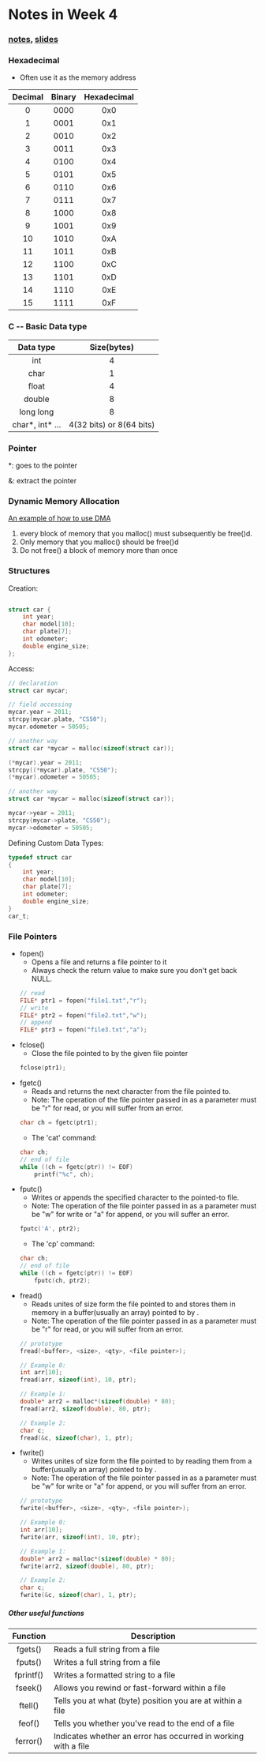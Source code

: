 # Notes in Week 4

###  [notes](http://docs.cs50.net/2016/fall/notes/4/week4.html), [slides](http://cdn.cs50.net/2016/fall/lectures/4/week4.pdf)

### Hexadecimal 

* Often use it as the memory address

| Decimal   |      Binary      |  Hexadecimal |
|:---------:|:----------------:|:------------:|
| 0  |  0000 | 0x0 |
| 1  |  0001 | 0x1 |
| 2  |  0010 | 0x2 |
| 3  |  0011 | 0x3 |
| 4  |  0100 | 0x4 |
| 5  |  0101 | 0x5 |
| 6  |  0110 | 0x6 |
| 7  |  0111 | 0x7 |
| 8  |  1000 | 0x8 |
| 9  |  1001 | 0x9 |
| 10 |  1010 | 0xA |
| 11 |  1011 | 0xB |
| 12 |  1100 | 0xC |
| 13 |  1101 | 0xD |
| 14 |  1110 | 0xE |
| 15 |  1111 | 0xF |


### C -- Basic Data type
| Data type   |      Size(bytes)     |
|:---------:|:----------------:|
|   int   |  4  | 
|   char   |  1  | 
|   float   |  4  | 
|   double   |  8  | 
|   long long   |  8  | 
|   char*, int* ...   |  4(32 bits) or 8(64 bits)  | 

### Pointer

\*: goes to  the pointer

\&: extract the pointer 


### Dynamic Memory Allocation

[An example of how to use DMA](https://www.youtube.com/watch?v=ywqB3ZTf8OE&feature=youtu.be)

1.  every block of memory that you malloc() must subsequently be free()d.
2.  Only memory that you malloc() should be free()d
3.  Do not free() a block of memory more than once

### Structures

Creation:

```C

struct car {
    int year;
    char model[10];
    char plate[7];
    int odometer;
    double engine_size;
};

```

Access:

```C
// declaration
struct car mycar;

// field accessing
mycar.year = 2011;
strcpy(mycar.plate, "CS50");
mycar.odometer = 50505;

// another way
struct car *mycar = malloc(sizeof(struct car)); 

(*mycar).year = 2011;
strcpy((*mycar).plate, "CS50");
(*mycar).odometer = 50505;

// another way
struct car *mycar = malloc(sizeof(struct car)); 

mycar->year = 2011;
strcpy(mycar->plate, "CS50");
mycar->odometer = 50505;
```

Defining Custom Data Types:

```C
typedef struct car 
{
    int year;
    char model[10];
    char plate[7];
    int odometer;
    double engine_size;
}
car_t;
```

### File Pointers

*   fopen()
    *   Opens a file and returns a file pointer to it
    *   Always check the return value to make sure you don't get back NULL.
    ```C
    // read
    FILE* ptr1 = fopen("file1.txt","r");
    // write
    FILE* ptr2 = fopen("file2.txt","w");
    // append
    FILE* ptr3 = fopen("file3.txt","a");

    ```
*   fclose()
    *   Close the file pointed to by the given file pointer
    ```C
    fclose(ptr1);
    ```
*   fgetc()
    *   Reads and returns the next character from the file pointed to.
    *   Note: The operation of the file pointer passed in as a parameter must
    be "r" for read, or you will suffer from an error.
    ```C
    char ch = fgetc(ptr1);
    ```
    *   The 'cat' command:
    ```C
    char ch;
    // end of file
    while ((ch = fgetc(ptr)) != EOF)
        printf("%c", ch);
    ```
*   fputc()
    *   Writes or appends the specified character to the pointed-to file.
    *   Note: The operation of the file pointer passed in as a parameter must
    be "w" for write or "a" for append, or you will suffer an error.
    ```C
    fputc('A', ptr2);
    ```
    *   The 'cp' command:
    ```C
    char ch;
    // end of file
    while ((ch = fgetc(ptr)) != EOF)
        fputc(ch, ptr2);
    ```
*   fread()
    *   Reads <qty> unites of size <size> form the file pointed to and stores
    them in memory in a buffer(usually an array) pointed to by <buffer>.
    *   Note: The operation of the file pointer passed in as a parameter must
    be "r" for read, or you will suffer from an error.
    ```C
    // prototype
    fread(<buffer>, <size>, <qty>, <file pointer>);

    // Example 0:
    int arr[10];
    fread(arr, sizeof(int), 10, ptr);

    // Example 1:
    double* arr2 = malloc*(sizeof(double) * 80);
    fread(arr2, sizeof(double), 80, ptr);

    // Example 2:
    char c;
    fread(&c, sizeof(char), 1, ptr);
    ```    
*   fwrite()
    *   Writes <qty> unites of size <size> form the file pointed to by
    reading them from a buffer(usually an array) pointed to by <buffer>.
    *   Note: The operation of the file pointer passed in as a parameter must
    be "w" for write or "a" for append, or you will suffer from an error.
    ```C
    // prototype
    fwrite(<buffer>, <size>, <qty>, <file pointer>);

    // Example 0:
    int arr[10];
    fwrite(arr, sizeof(int), 10, ptr);

    // Example 1:
    double* arr2 = malloc*(sizeof(double) * 80);
    fwrite(arr2, sizeof(double), 80, ptr);

    // Example 2:
    char c;
    fwrite(&c, sizeof(char), 1, ptr);

##### Other useful functions

| Function  |  Description    |
|:---------:|---------------|
|   fgets()   |  Reads a full string from a file  | 
|   fputs()   |  Writes a full string from a file  | 
|   fprintf()   |  Writes a formatted string to a file  | 
|   fseek()  |  Allows you rewind or fast-forward within a file  | 
|   ftell()   |  Tells you at what (byte) position you are at within a file  | 
|   feof()   |  Tells you whether you've read to the end of a file | 
|   ferror() | Indicates whether an error has occurred in working with a file|
